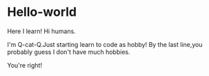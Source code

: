# Hello-world
Here I learn!
Hi humans.

I'm Q-cat-Q.Just starting learn to code as hobby!
By the last line,you probably guess I don't have much hobbies.

You're right!
